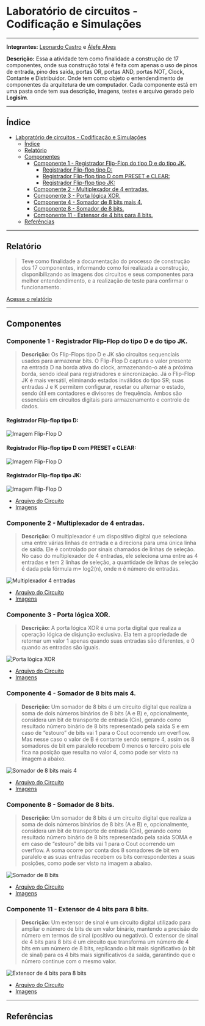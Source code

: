 # Laboratório de circuitos - Codificação e Simulações

---

**Integrantes:** [Leonardo Castro](https://github.com/thetwelvedev) e [Álefe Alves](https://github.com/AlefeAlvesC)

**Descrição:** Essa a atividade tem como finalidade a construção de 17 componentes, onde sua construção total é feita com apenas o uso de pinos de entrada, pino des saída, portas OR, portas AND, portas NOT, Clock, Contante e Distribuidor. Onde tem como objeto o entendendimento de componentes da arquitetura de um computador. Cada componente está em uma pasta onde tem sua descrição, imagens, testes e arquivo gerado pelo **Logisim**.

---

## Índice
- [Laboratório de circuitos - Codificação e Simulações](#laboratório-de-circuitos---codificação-e-simulações)
  - [Índice](#índice)
  - [Relatório](#relatório)
  - [Componentes](#componentes)
    - [Componente 1 - Registrador Flip-Flop do tipo D e do tipo JK.](#componente-1---registrador-flip-flop-do-tipo-d-e-do-tipo-jk)
      - [Registrador Flip-flop tipo D:](#registrador-flip-flop-tipo-d)
      - [Registrador Flip-flop tipo D com PRESET e CLEAR:](#registrador-flip-flop-tipo-d-com-preset-e-clear)
      - [Registrador Flip-flop tipo JK:](#registrador-flip-flop-tipo-jk)
    - [Componente 2 - Multiplexador de 4 entradas.](#componente-2---multiplexador-de-4-entradas)
    - [Componente 3 - Porta lógica XOR.](#componente-3---porta-lógica-xor)
    - [Componente 4 - Somador de 8 bits mais 4.](#componente-4---somador-de-8-bits-mais-4)
    - [Componente 8 - Somador de 8 bits.](#componente-8---somador-de-8-bits)
    - [Componente 11 - Extensor de 4 bits para 8 bits.](#componente-11---extensor-de-4-bits-para-8-bits)
  - [Referências](#referências)

---
## Relatório
> Teve como finalidade a documentação do processo de construção dos 17 componentes, informando como foi realizada a construção, disponibilizando as imagens dos circuitos e seus componentes para melhor entendendimento, e a realização de teste para confirmar o funcionamento.

[Acesse o relatório]()<!--Colocar o endereço do relatório por pasta exeemplo: ./docs/relatório.pdf-->

---

## Componentes

### Componente 1 - Registrador Flip-Flop do tipo D e do tipo JK. 
> **Descrição:** Os Flip-Flops tipo D e JK são circuitos sequenciais usados para armazenar bits. O Flip-Flop D captura o valor presente na entrada D na borda ativa do clock, armazenando-o até a próxima borda, sendo ideal para registradores e sincronização. Já o Flip-Flop JK é mais versátil, eliminando estados inválidos do tipo SR; suas entradas J e K permitem configurar, resetar ou alternar o estado, sendo útil em contadores e divisores de frequência. Ambos são essenciais em circuitos digitais para armazenamento e controle de dados.
#### Registrador Flip-flop tipo D:
![Imagem Flip-Flop D](./Componente%201/Imagens/flip-flop-d.png)

#### Registrador Flip-flop tipo D com PRESET e CLEAR:
![Imagem Flip-Flop D](./Componente%201/Imagens/flip-flop-d-preset-clear.png)

#### Registrador Flip-flop tipo JK:
![Imagem Flip-Flop D](./Componente%201/Imagens/flip-flop-jk.png)

- [Arquivo do Circuito](./Componente%201/1-FLIP_FLOP_D_E_JK.circ)
- [Imagens](https://github.com/thetwelvedev/AOC_LeonardoCastroAlefeAlves_UFRR_LabCircuitos_2024/tree/main/Componente%201/Imagens)

### Componente 2 - Multiplexador de 4 entradas. 
> **Descrição:** O multiplexador é um dispositivo digital que seleciona uma entre várias linhas de entrada e a direciona para uma única linha de saída. Ele é controlado por sinais chamados de linhas de seleção. No caso do multiplexador de 4 entradas, ele seleciona uma entre as 4 entradas e tem 2 linhas de seleção, a quantidade de linhas de seleção é dada pela fórmula m= log2⁡(n), onde n é número de entradas.

![Multiplexador 4 entradas](./Componente%202/Imagens/mux-4-1.png)

- [Arquivo do Circuito](./Componente%202/2-MUX_4_X_1.circ)
- [Imagens](https://github.com/thetwelvedev/AOC_LeonardoCastroAlefeAlves_UFRR_LabCircuitos_2024/tree/main/Componente%202/Imagens)

### Componente 3 - Porta lógica XOR. 
> **Descrição:** A porta lógica XOR é uma porta digital que realiza a operação lógica de disjunção exclusiva. Ela tem a propriedade de retornar um valor 1 apenas quando suas entradas são diferentes, e 0 quando as entradas são iguais.

![Porta lógica XOR](./Componente%203/Imagens/xor.png)

- [Arquivo do Circuito](./Componente%203/3-XOR.circ)
- [Imagens](https://github.com/thetwelvedev/AOC_LeonardoCastroAlefeAlves_UFRR_LabCircuitos_2024/tree/main/Componente%203/Imagens)

### Componente 4 - Somador de 8 bits mais 4. 
> **Descrição:** Um somador de 8 bits é um circuito digital que realiza a soma de dois números binários de 8 bits (A e B) e, opcionalmente, considera um bit de transporte de entrada (Cin), gerando como resultado número binário de 8 bits representado pela saída S e em caso de “estouro” de bits vai 1 para o Cout ocorrendo um overflow. Mas nesse caso o valor de B é contante sendo sempre 4, assim os 8 somadores de bit em paralelo recebem 0 menos o terceiro pois ele fica na posição que resulta no valor 4, como pode ser visto na imagem a abaixo.

![Somador de 8 bits mais 4](./Componente%204/Imagens/somador-8-bits-mais-4.png)

- [Arquivo do Circuito](./Componente%204/4-SOMADOR_8_BITS_MAIS_4.circ)
- [Imagens](https://github.com/thetwelvedev/AOC_LeonardoCastroAlefeAlves_UFRR_LabCircuitos_2024/tree/main/Componente%204/Imagens)

### Componente 8 - Somador de 8 bits. 
> **Descrição:** Um somador de 8 bits é um circuito digital que realiza a soma de dois números binários de 8 bits (A e B) e, opcionalmente, considera um bit de transporte de entrada (Cin), gerando como resultado número binário de 8 bits representado pela saída SOMA e em caso de “estouro” de bits vai 1 para o Cout ocorrendo um overflow. A soma ocorre por conta dos 8 somadores de bit em paralelo e as suas entradas recebem os bits correspondentes a suas posições, como pode ser visto na imagem a abaixo.

![Somador de 8 bits](./Componente%208/Imagens/somador-8bits.png)

- [Arquivo do Circuito](./Componente%208/8-SOMADOR_8_BITS.circ)
- [Imagens](https://github.com/thetwelvedev/AOC_LeonardoCastroAlefeAlves_UFRR_LabCircuitos_2024/tree/main/Componente%208/Imagens)

### Componente 11 - Extensor de 4 bits para 8 bits. 
> **Descrição:** Um extensor de sinal é um circuito digital utilizado para ampliar o número de bits de um valor binário, mantendo a precisão do número em termos de sinal (positivo ou negativo). O extensor de sinal de 4 bits para 8 bits é um circuito que transforma um número de 4 bits em um número de 8 bits, replicando o bit mais significativo (o bit de sinal) para os 4 bits mais significativos da saída, garantindo que o número continue com o mesmo valor.

![Extensor de 4 bits para 8 bits](./Componente%2011/Imagens/extensor-4-to-8.png)

- [Arquivo do Circuito](./Componente%2011/11-EXTENSOR_4_PARA_8_BITS.circ)
- [Imagens](https://github.com/thetwelvedev/AOC_LeonardoCastroAlefeAlves_UFRR_LabCircuitos_2024/tree/main/Componente%2011/Imagens)

---

## Referências
<!--1. Link para vídeos YouTube: 
2. Documentação: 
3. Site:-->
